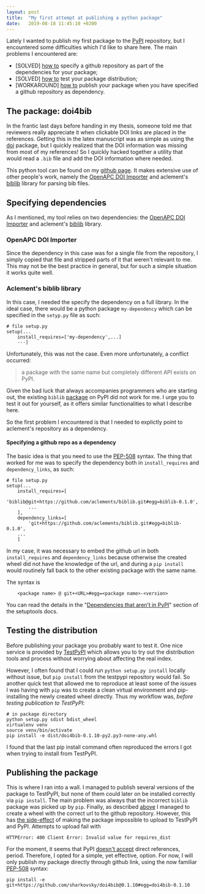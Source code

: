 ```yaml
---
layout: post
title:  "My first attempt at publishing a python package"
date:   2019-08-18 11:45:10 +0200
---
```


Lately I wanted to publish my first package to the [PyPI](https://pypi.org/) repository, but I encountered some difficulties which I'd like to share here.
The main problems I encountered are:
- [SOLVED] [how to](#specifying-a-github-repo-as-a-dependency) specify a github repository as part of the dependencies for your package;
- [SOLVED] [how to](#testing-the-distribution) test your package distribution;
- [WORKAROUND] [how to](#publising-the-package) publish your package when you have specified a github repository as dependency.

## The package: doi4bib

In the frantic last days before handing in my thesis, someone told me that reviewers really appreciate it when clickable DOI links are placed in the references.
Getting this in the latex manuscript was as simple as using the [doi](https://ctan.org/pkg/doi?lang=en) package, but I quickly realized that the DOI information was missing from most of my references!
So I quickly hacked together a utility that would read a `.bib` file and add the DOI information where needed.

This python tool can be found on my [github page](https://github.com/sharkovsky/doi4bib).
It makes extensive use of other people's work, namely the [OpenAPC DOI Importer](https://github.com/OpenAPC/openapc-de/blob/master/python/import_dois.py) and aclement's [biblib](https://github.com/aclements/biblib) library for parsing bib files.

## Specifying dependencies

As I mentioned, my tool relies on two dependencies: the [OpenAPC DOI Importer](https://github.com/OpenAPC/openapc-de/blob/master/python/import_dois.py) and aclement's [biblib](https://github.com/aclements/biblib) library.

### OpenAPC DOI Importer

Since the dependency in this case was for a single file from the repository, I simply copied that file and stripped parts of it that weren't relevant to me.
This may not be the best practice in general, but for such a simple situation it works quite well.

### Aclement's biblib library

In this case, I needed the specify the dependency on a full library.
In the ideal case, there would be a python package `my-dependency` which can be specified in the `setyp.py` file as such:
```
# file setup.py
setup(...
    install_requires=['my-dependency',...]
    ···]
```

Unfortunately, this was not the case.
Even more unfortunately, a conflict occurred:
> a package with the same name but completely different API exists on PyPI.

Given the bad luck that always accompanies programmers who are starting out, the existing `biblib` [package](https://pypi.org/project/biblib/) on PyPI did not work for me.
I urge you to test it out for yourself, as it offers similar functionalities to what I describe here.

So the first problem I encountered is that I needed to explictly point to aclement's repository as a dependency.

#### Specifying a github repo as a dependency

The basic idea is that you need to use the [PEP-508](https://www.python.org/dev/peps/pep-0508/) syntax.
The thing that worked for me was to specify the dependency both in `install_requires` and `dependency_links`, as such:

```
# file setup.py
setup(...
    install_requires=[
        'biblib@git+https://github.com/aclements/biblib.git#egg=biblib-0.1.0',
        ...
    ],
    dependency_links=[
        'git+https://github.com/aclements/biblib.git#egg=biblib-0.1.0',
    ...
    ]
```

In my case, it was necessary to embed the github url in both `install_requires` and `dependency_links` because otherwise the created wheel did not have the knowledge of the url, and during a `pip install` would routinely fall back to the other existing package with the same name.

The syntax is
```
    <package name> @ git+<URL>#egg=<package name>-<version>
```

You can read the details in the "[Dependencies that aren’t in PyPI](https://setuptools.readthedocs.io/en/latest/setuptools.html#id15)" section of the setuptools docs.

## Testing the distribution

Before publishing your package you probably want to test it.
One nice service is provided by [TestPyPI](https://packaging.python.org/guides/using-testpypi/) which allows you to try out the distribution tools and process without worrying about affecting the real index.

However, I often found that I could run `python setup.py install` locally without issue, but `pip install` from the testpypi repository would fail.
So another quick test that allowed me to reproduce at least some of the issues I was having with `pip` was to create a clean virtual environment and pip-installing the newly created wheel directly.
Thus my workflow was, *before testing publication to TestPyPI*:
```
# in package directory
python setup.py sdist bdist_wheel
virtualenv venv
source venv/bin/activate
pip install -e dist/doi4bib-0.1.10-py2.py3-none-any.whl
```

I found that the last pip install command often reproduced the errors I got when trying to install from TestPyPI.

## Publishing the package

This is where I ran into a wall.
I managed to publish several versions of the package to TestPyPI, but none of them could later on be installed correctly via `pip install`.
The main problem was always that the incorrect `biblib` package was picked up by `pip`.
Finally, as described [above](specifying-a-github-repo-as-a-dependency) I managed to create a wheel with the correct url to the github repository.
However, this has [the side-effect](https://stackoverflow.com/a/54894359) of making the package impossible to upload to TestPyPI and PyPI.
Attempts to upload fail with
```
HTTPError: 400 Client Error: Invalid value for requires_dist
```

For the moment, it seems that PyPI [doesn't accept](https://github.com/pypa/pip/issues/6301) direct references, period.
Therefore, I opted for a simple, yet effective, option.
For now, I will only publish my package directly through github link, using the now familiar [PEP-508](https://www.python.org/dev/peps/pep-0508/) syntax:
```
pip install -e git+https://github.com/sharkovsky/doi4bib@0.1.10#egg=doi4bib-0.1.10
```



